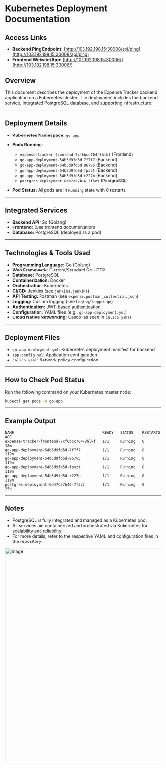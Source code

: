 ﻿# Kubernetes Deployment Documentation

## Access Links

- **Backend Ping Endpoint:** [http://103.192.198.15:30008/api/ping](http://103.192.198.15:30008/api/ping)
- **Frontend Website/App:** [http://103.192.198.15:30006/](http://103.192.198.15:30006/)

## Overview
This document describes the deployment of the Expense Tracker backend application on a Kubernetes cluster. The deployment includes the backend service, integrated PostgreSQL database, and supporting infrastructure.

---

## Deployment Details

- **Kubernetes Namespace:** `go-app`
- **Pods Running:**
  - `expense-tracker-frontend-7cf6bcc764-8hlkf` (Frontend)
  - `go-app-deployment-54b5d9fd5d-7f7f7` (Backend)
  - `go-app-deployment-54b5d9fd5d-867v5` (Backend)
  - `go-app-deployment-54b5d9fd5d-fpszt` (Backend)
  - `go-app-deployment-54b5d9fd5d-r227n` (Backend)
  - `postgres-deployment-6d47c57b46-7f5zt` (PostgreSQL)

- **Pod Status:** All pods are in `Running` state with 0 restarts.

---

## Integrated Services

- **Backend API:** Go (Golang)
- **Frontend:** (See frontend documentation)
- **Database:** PostgreSQL (deployed as a pod)

---

## Technologies & Tools Used

- **Programming Language:** Go (Golang)
- **Web Framework:** Custom/Standard Go HTTP
- **Database:** PostgreSQL
- **Containerization:** Docker
- **Orchestration:** Kubernetes
- **CI/CD:** Jenkins (see `jenkins.jenkins`)
- **API Testing:** Postman (see `expense.postman_collection.json`)
- **Logging:** Custom logging (see `Loging/logger.go`)
- **Authentication:** JWT-based authentication
- **Configuration:** YAML files (e.g., `go-app-deployment.yml`)
- **Cloud Native Networking:** Calico (as seen in `calico.yaml`)

---

## Deployment Files
- `go-app-deployment.yml`: Kubernetes deployment manifest for backend
- `app-config.yml`: Application configuration
- `calico.yaml`: Network policy configuration

---

## How to Check Pod Status
Run the following command on your Kubernetes master node:
```sh
kubectl get pods -n go-app
```

---

## Example Output
```
NAME                                        READY   STATUS    RESTARTS   AGE
expense-tracker-frontend-7cf6bcc764-8hlkf   1/1     Running   0          18m
go-app-deployment-54b5d9fd5d-7f7f7          1/1     Running   0          119m
go-app-deployment-54b5d9fd5d-867v5          1/1     Running   0          119m
go-app-deployment-54b5d9fd5d-fpszt          1/1     Running   0          119m
go-app-deployment-54b5d9fd5d-r227n          1/1     Running   0          119m
postgres-deployment-6d47c57b46-7f5zt        1/1     Running   0          25h
```

---

## Notes
- PostgreSQL is fully integrated and managed as a Kubernetes pod.
- All services are containerized and orchestrated via Kubernetes for scalability and reliability.
- For more details, refer to the respective YAML and configuration files in the repository. 
<img width="1840" height="695" alt="image" src="https://github.com/user-attachments/assets/88e94506-1fba-4793-a9cf-2762a1b6198a" />
